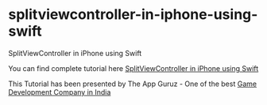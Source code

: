 # splitviewcontroller-in-iphone-using-swift
SplitViewController in iPhone using Swift

You can find complete tutorial here [SplitViewController in iPhone using Swift](http://www.theappguruz.com/ios/splitviewcontroller-in-iphone-using-swift/)

This Tutorial has been presented by The App Guruz - One of the best [Game Development Company in India](http://www.theappguruz.com/game-development/)
